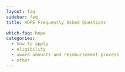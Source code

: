 ```yaml
---
layout: faq
sidebar: faq
title: HOPE Frequently Asked Questions

which-faq: hope
categories:
  - how to apply
  - eligibility
  - award amounts and reimbursement process
  - other
---
```

